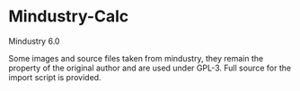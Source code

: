 # Mindustry-Calc
Mindustry 6.0

Some images and source files taken from mindustry, they remain the property of the original author and are used under GPL-3. Full source for the import script is provided.

